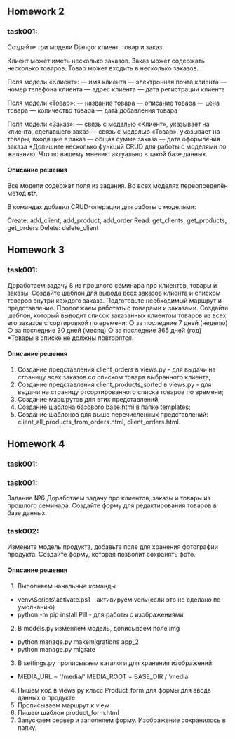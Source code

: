 ## Homework 2

### task001:

Создайте три модели Django: клиент, товар и заказ.

Клиент может иметь несколько заказов. Заказ может содержать несколько товаров. Товар может входить в несколько заказов.

Поля модели «Клиент»:
— имя клиента
— электронная почта клиента
— номер телефона клиента
— адрес клиента
— дата регистрации клиента

Поля модели «Товар»:
— название товара
— описание товара
— цена товара
— количество товара
— дата добавления товара

Поля модели «Заказ»:
— связь с моделью «Клиент», указывает на клиента, сделавшего заказ
— связь с моделью «Товар», указывает на товары, входящие в заказ
— общая сумма заказа
— дата оформления заказа
*Допишите несколько функций CRUD для работы с
моделями по желанию. Что по вашему мнению актуально в
такой базе данных.

#### Описание решения

Все модели содержат поля из задания. Во всех моделях переопределён метод __str__.

В командах добавил CRUD-операции для работы с моделями:

Create: add_client, add_product, add_order
Read: get_clients, get_products, get_orders
Delete: delete_client

## Homework 3

### task001:

Доработаем задачу 8 из прошлого семинара про клиентов,
товары и заказы.
Создайте шаблон для вывода всех заказов клиента и
списком товаров внутри каждого заказа.
Подготовьте необходимый маршрут и представление.
Продолжаем работать с товарами и заказами.
Создайте шаблон, который выводит список заказанных
клиентом товаров из всех его заказов с сортировкой по
времени:
○ за последние 7 дней (неделю)
○ за последние 30 дней (месяц)
○ за последние 365 дней (год)
*Товары в списке не должны повторятся.

#### Описание решения

1. Создание представления client_orders в views.py - для выдачи на страницу всех заказов со списком товара выбранного
   клиента;
2. Создание представления client_products_sorted в views.py - для выдачи на страницу отсортированного списка товаров по
   времени;
3. Создание маршрутов для этих представлений;
4. Создание шаблона базового base.html в папке templates;
5. Создание шаблонов для выше перечисленных представлений: client_all_products_from_orders.html, client_orders.html.

## Homework 4

### task001:

### task001:

Задание №6
Доработаем задачу про клиентов, заказы и товары из
прошлого семинара.
Создайте форму для редактирования товаров в базе
данных.

### task002:

Измените модель продукта, добавьте поле для хранения
фотографии продукта.
Создайте форму, которая позволит сохранять фото.

#### Описание решения

1. Выполняем начальные команды

- venv\Scripts\activate.ps1 - активируем venv(если это не сделано по умолчанию)
- python -m pip install Pill - для работы c изображениями

2. В models.py изменяем модель, дописываем поле img

- python manage.py makemigrations app_2
- python manage.py migrate

3. В settings.py прописываем каталоги для хранения изображений:

- MEDIA_URL = '/media/' MEDIA_ROOT = BASE_DIR / 'media'

4. Пишем код в views.py класс Product_form для формы для ввода данных о продукте
5. Прописываем маршрут к view
6. Пишем шаблон product_form.html
7. Запускаем сервер и заполняем форму. Изображение сохранилось в папку.